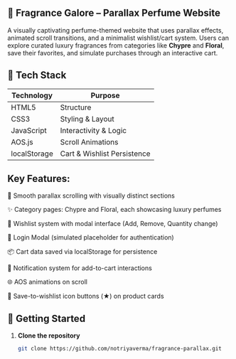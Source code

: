 
## 🌸 Fragrance Galore – Parallax Perfume Website

A visually captivating perfume-themed website that uses parallax effects, animated scroll transitions, and a minimalist wishlist/cart system. Users can explore curated luxury fragrances from categories like **Chypre** and **Floral**, save their favorites, and simulate purchases through an interactive cart.




## 🧩 Tech Stack

| Technology | Purpose               |
|------------|------------------------|
| HTML5      | Structure              |
| CSS3       | Styling & Layout       |
| JavaScript | Interactivity & Logic  |
| AOS.js     | Scroll Animations      |
| localStorage | Cart & Wishlist Persistence |


## Key Features:

💫 Smooth parallax scrolling with visually distinct sections

✨ Category pages: Chypre and Floral, each showcasing luxury perfumes

🛒 Wishlist system with modal interface (Add, Remove, Quantity change)

🔐 Login Modal (simulated placeholder for authentication)

📦 Cart data saved via localStorage for persistence

🎯 Notification system for add-to-cart interactions

🌐 AOS animations on scroll

💖 Save-to-wishlist icon buttons (★) on product cards




## 🚀 Getting Started

1. **Clone the repository**
   ```bash
   git clone https://github.com/notriyaverma/fragrance-parallax.git
